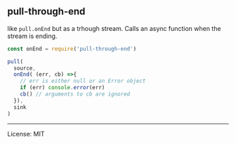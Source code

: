 pull-through-end
---

like `pull.onEnd` but as a trhough stream. Calls an async function when the stream is ending.

``` js
const onEnd = require('pull-through-end')

pull(
  source,
  onEnd( (err, cb) =>{
    // err is either null or an Error object
    if (err) console.error(err)
    cb() // arguments to cb are ignored
  }),
  sink
)
```

---
License: MIT
